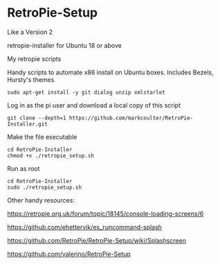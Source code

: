 # RetroPie-Setup
Like a Version 2

retropie-installer for Ubuntu 18 or above

My retropie scripts

Handy scripts to automate x86 install on Ubuntu boxes. Includes Bezels, Hursty's themes

    sudo apt-get install -y git dialog unzip xmlstarlet

Log in as the pi user and download a local copy of this script

    git clone --depth=1 https://github.com/markcoulter/RetroPie-Installer.git

Make the file executable

    cd RetroPie-Installer
    chmod +x ./retropie_setup.sh

Run as root

    cd RetroPie-Installer
    sudo ./retropie_setup.sh



Other handy resources:

https://retropie.org.uk/forum/topic/18145/console-loading-screens/6

https://github.com/ehettervik/es_runcommand-splash

https://github.com/RetroPie/RetroPie-Setup/wiki/Splashscreen

https://github.com/valerino/RetroPie-Setup
